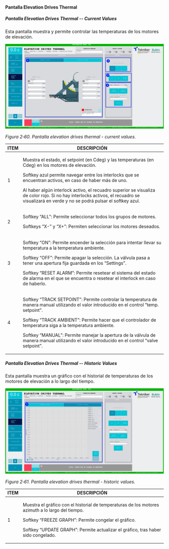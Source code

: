 #### Pantalla Elevation Drives Thermal

##### Pantalla Elevation Drives Thermal -- Current Values

Esta pantalla muestra y permite controlar las temperaturas de los motores de elevación.

![](../Resources/media/image76.png)

*Figura 2‑60. Pantalla elevation drives thermal - current values.*

<table>
<colgroup>
<col style="width: 13<col style="width: 86</colgroup>
<thead>
<tr class="header">
<th>ITEM</th>
<th>DESCRIPCIÓN</th>
</tr>
</thead>
<tbody>
<tr class="odd">
<td>1</td>
<td><p>Muestra el estado, el setpoint (en Cdeg) y las temperaturas (en Cdeg) en los motores de elevación.</p>
<p>Softkey azul permite navegar entre los interlocks que se encuentran activos, en caso de haber más de uno.</p>
<p>Al haber algún interlock activo, el recuadro superior se visualiza de color rojo. Si no hay interlocks activos, el
recuadro se visualizará en verde y no se podrá pulsar el softkey azul.</p></td>
</tr>
<tr class="even">
<td>2</td>
<td><p>Softkey “ALL”: Permite seleccionar todos los grupos de motores.</p>
<p>Softkeys “X-” y “X+”: Permiten seleccionar los motores deseados.</p></td>
</tr>
<tr class="odd">
<td>3</td>
<td><p>Softkey “ON”: Permite encender la selección para intentar llevar su temperatura a la temperatura ambiente.</p>
<p>Softkey “OFF”: Permite apagar la selección. La válvula pasa a tener una apertura fija guardada en los “Settings”.</p>
<p>Softkey “RESET ALARM”: Permite resetear el sistema del estado de alarma en el que se encuentra o resetear el
interlock en caso de haberlo.</p></td>
</tr>
<tr class="even">
<td>4</td>
<td><p>Softkey “TRACK SETPOINT”: Permite controlar la temperatura de manera manual utilizando el valor introducido en el
control “temp. setpoint”.</p>
<p>Softkey “TRACK AMBIENT”: Permite hacer que el controlador de temperatura siga a la temperatura ambiente.</p>
<p>Softkey “MANUAL”: Permite manejar la apertura de la válvula de manera manual utilizando el valor introducido en el
control “valve setpoint”.</p></td>
</tr>
</tbody>
</table>

##### Pantalla Elevation Drives Thermal -- Historic Values

Esta pantalla muestra un gráfico con el historial de temperaturas de los motores de elevación a lo largo del tiempo.

![](../Resources/media/image77.png)

*Figura 2‑61. Pantalla elevation drives thermal - historic values.*

<table>
<colgroup>
<col style="width: 13<col style="width: 86</colgroup>
<thead>
<tr class="header">
<th>ITEM</th>
<th>DESCRIPCIÓN</th>
</tr>
</thead>
<tbody>
<tr class="odd">
<td>1</td>
<td><p>Muestra el gráfico con el historial de temperaturas de los motores azimuth a lo largo del tiempo.</p>
<p>Softkey “FREEZE GRAPH”: Permite congelar el gráfico.</p>
<p>Softkey “UPDATE GRAPH”: Permite actualizar el gráfico, tras haber sido congelado.</p></td>
</tr>
</tbody>
</table>
